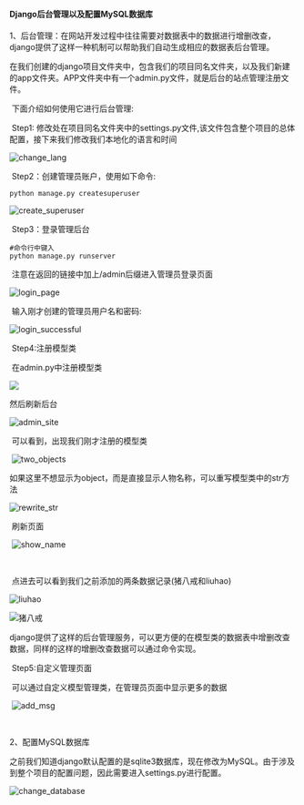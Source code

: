 #### Django后台管理以及配置MySQL数据库

1、后台管理：在网站开发过程中往往需要对数据表中的数据进行增删改查，django提供了这样一种机制可以帮助我们自动生成相应的数据表后台管理。

​	在我们创建的django项目文件夹中，包含我们的项目同名文件夹，以及我们新建的app文件夹。APP文件夹中有一个admin.py文件，就是后台的站点管理注册文件。

​	下面介绍如何使用它进行后台管理:

​	Step1: 修改处在项目同名文件夹中的settings.py文件,该文件包含整个项目的总体配置，接下来我们修改我们本地化的语言和时间

  ![change_lang](/home/liuhao/Pictures/change_lang.png)

​	Step2：创建管理员账户，使用如下命令:

   ```
python manage.py createsuperuser
   ```

![create_superuser](https://gitee.com/drunkcoderliuhao/my_picbed/raw/master/img/create_superuser.png)

​	Step3：登录管理后台

```
#命令行中键入
python manage.py runserver
```

​	注意在返回的链接中加上/admin后缀进入管理员登录页面

![login_page](https://gitee.com/drunkcoderliuhao/my_picbed/raw/master/img/login_page-1625104723965.png)

​	输入刚才创建的管理员用户名和密码:

![login_successful](https://gitee.com/drunkcoderliuhao/my_picbed/raw/master/img/login_successful.png)

​	Step4:注册模型类

​	在admin.py中注册模型类

![](4.Django后台管理以及配置MySQL数据库/register_modelclass.png)

然后刷新后台

![admin_site](https://gitee.com/drunkcoderliuhao/my_picbed/raw/master/img/admin_site.png)

​	可以看到，出现我们刚才注册的模型类

​	![two_objects](https://gitee.com/drunkcoderliuhao/my_picbed/raw/master/img/two_objects.png)

​	如果这里不想显示为object，而是直接显示人物名称，可以重写模型类中的str方法

![rewrite_str](https://gitee.com/drunkcoderliuhao/my_picbed/raw/master/img/rewrite_str-1625104958637.png)

​	刷新页面

​	![show_name](https://gitee.com/drunkcoderliuhao/my_picbed/raw/master/img/show_name.png)

​	

​	点进去可以看到我们之前添加的两条数据记录(猪八戒和liuhao)

![liuhao](https://gitee.com/drunkcoderliuhao/my_picbed/raw/master/img/liuhao.png)

![猪八戒](https://gitee.com/drunkcoderliuhao/my_picbed/raw/master/img/猪八戒.png)

​	django提供了这样的后台管理服务，可以更方便的在模型类的数据表中增删改查数据，同样的这样的增删改查数据可以通过命令实现。

​	Step5:自定义管理页面

​	可以通过自定义模型管理类，在管理员页面中显示更多的数据

​	![add_msg](https://gitee.com/drunkcoderliuhao/my_picbed/raw/master/img/add_msg.png)

​	

2、配置MySQL数据库

​	之前我们知道django默认配置的是sqlite3数据库，现在修改为MySQL。由于涉及到整个项目的配置问题，因此需要进入settings.py进行配置。

![change_database](https://gitee.com/drunkcoderliuhao/my_picbed/raw/master/img/change_database-1625105230728.png)

